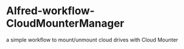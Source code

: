 # Alfred-workflow-CloudMounterManager
 a simple workflow to mount/unmount cloud drives with Cloud Mounter
